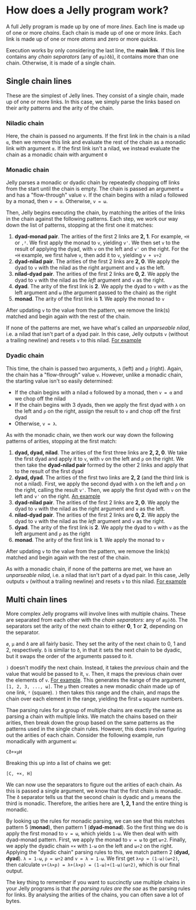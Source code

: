 # How does a Jelly program work?

A full Jelly program is made up by one of more *lines*. Each line is made up of one or more *chains*. Each chain is made up of one or more *links*. Each link is made up of one or more *atoms* and zero or more *quicks*.

Execution works by only considering the last line, the **main link**. If this line contains any *chain separators* (any of `øµ)ðɓ`), it contains more than one chain. Otherwise, it is made of a single chain.

## Single chain lines

These are the simplest of Jelly lines. They consist of a single chain, made up of one or more links. In this case, we simply parse the links based on their arity patterns and the arity of the chain.

### Niladic chain

Here, the chain is passed no arguments. If the first link in the chain is a nilad `α`, then we remove this link and evaluate the rest of the chain as a monadic link with argument `α`. If the first link isn't a nilad, we instead evaluate the chain as a monadic chain with argument `0`

### Monadic chain

Jelly parses a monadic or dyadic chain by repeatedly chopping off links from the start until the chain is empty. The chain is passed an argument `ω` and has a "flow-through" value `v`. If the chain begins with a nilad `α` followed by a monad, then `v = α`. Otherwise, `v = ω`.

Then, Jelly begins executing the chain, by matching the arities of the links in the chain against the following patterns. Each step, we work our way down the list of patterns, stopping at the first one it matches:

1. **dyad-monad pair**. The arities of the first 2 links are **2, 1**. For example, `+H` or `,²`. We first apply the monad to `v`, yielding `v'`. We then set `v` to the result of applying the dyad, with `v` on the left and `v'` on the right. For the `+H` example, we first halve `v`, then add it to `v`, yielding `v + v÷2`
2. **dyad-nilad pair**. The arities of the first 2 links are **2, 0**. We apply the dyad to `v` with the nilad as the right argument and `v` as the left.
3. **nilad-dyad pair**. The arities of the first 2 links are **0, 2**. We apply the dyad to `v` with the nilad as the *left* argument and `v` as the right.
4. **dyad**. The arity of the first link is **2**. We apply the dyad to `v` with `v` as the left argument and `ω` (the argument passed to the chain) as the right
5. **monad**. The arity of the first link is **1**. We apply the monad to `v`

After updating `v` to the value from the pattern, we remove the link(s) matched and begin again with the rest of the chain.

If none of the patterns are met, we have what's called an *unparseable nilad*, i.e. a nilad that isn't part of a dyad pair. In this case, Jelly outputs `v` (without a trailing newline) and resets `v` to this nilad. [For example](https://tio.run/##y0rNyan8///QJtNDm/7//28GAA)

### Dyadic chain

This time, the chain is passed two arguments, `λ` (left) and `ρ` (right). Again, the chain has a "flow-through" value `v`. However, unlike a monadic chain, the starting value isn't so easily determined:

- If the chain begins with a nilad `α` followed by a monad, then `v = α` and we chop off the nilad
- If the chain begins with 3 dyads, then we apply the first dyad with `λ` on the left and `ρ` on the right, assign the result to `v` and chop off the first dyad
- Otherwise, `v = λ`.

As with the monadic chain, we then work our way down the following patterns of arities, stopping at the first match:

1. **dyad, dyad, nilad**. The arities of the first three links are **2, 2, 0**. We take the first dyad and apply it to `v`, with `v` on the left and `ρ` on the right. We then take the **dyad-nilad pair** formed by the other 2 links and apply that to the result of the first dyad
2. **dyad, dyad**. The arities of the first two links are **2, 2** (and the third link is not a nilad). First, we apply the second dyad with `λ` on the left and `ρ` on the right, calling the result `v'`. Then, we apply the first dyad with `v` on the left and `v'` on the right. [An example](https://tio.run/##y0rNyan8/19H@////4b/jQA)
2. **dyad-nilad pair**. The arities of the first 2 links are **2, 0**. We apply the dyad to `v` with the nilad as the right argument and `v` as the left.
3. **nilad-dyad pair**. The arities of the first 2 links are **0, 2**. We apply the dyad to `v` with the nilad as the *left* argument and `v` as the right.
4. **dyad**. The arity of the first link is **2**. We apply the dyad to `v` with `v` as the left argument and `ρ` as the right
5. **monad**. The arity of the first link is **1**. We apply the monad to `v`

After updating `v` to the value from the pattern, we remove the link(s) matched and begin again with the rest of the chain.

As with a monadic chain, if none of the patterns are met, we have an *unparseable nilad*, i.e. a nilad that isn't part of a dyad pair. In this case, Jelly outputs `v` (without a trailing newline) and resets `v` to this nilad. [For example](https://tio.run/##y0rNyan8/1/70CYTj////5v9NwQA)

## Multi chain lines

More complex Jelly programs will involve lines with multiple chains. These are separated from each other with the *chain separators*: any of `øµ)ðɓ`. The separators set the arity of the next chain to either **0**, **1** or **2**, depending on the separator.

`ø`, `µ` and `ð` are all fairly basic. They set the arity of the next chain to 0, 1 and 2, respectively. `ɓ` is similar to `ð`, in that it sets the next chain to be dyadic, but it swaps the order of the arguments passed to it.

`)` doesn't modify the next chain. Instead, it takes the *previous* chain and the value that would be passed to it, `v`. Then, it maps the previous chain over the elements of `v`. [For example](https://tio.run/##y0rNyan8/z/o0NZDmzT///9vBgA). This generates the `R`ange of the argument, `[1, 2, 3, ..., ω]`. The `µ` then creates a new monadic chain made up of one link, `²` (square). `)` then takes this range and the chain, and maps the chain over each element in the range, yielding the first `ω` square numbers.

Thae parsing rules for a group of multiple chains are exactly the same as parsing a chain with multiple links. We match the chains based on their arities, then break down the group based on the same patterns as the patterns used in the single chain rules. However, this does involve figuring out the arities of each chain. Consider the following example, run monadically with argument `ω`:

    Cð+×µH
    
Breaking this up into a list of chains we get:

    [C, +×, H]
    
We can now use the separators to figure out the arities of each chain. As this is passed a single argument, we know that the first chain is monadic. The `ð` separator tells us that the second chain is dyadic and `µ` means the third is monadic. Therefore, the arities here are **1, 2, 1** and the entire thing is monadic.

By looking up the rules for monadic parsing, we can see that this matches pattern 5 (**monad**), then pattern 1 (**dyad-monad**). So the first thing we do is apply the first monad to `v = ω`, which yields `1-ω`. We then deal with with dyad-monad pattern. First, we apply the monad to `v = ω` to get `ω÷2`. Finally, we apply the dyadic chain `+×` with `1-ω` on the left and `ω÷2` on the right. Applying the "dyadic chain" parsing rules to this, we match pattern 2 (**dyad, dyad**). `λ = 1-ω`, `ρ = ω÷2` and `v = λ = 1-ω`. We first get `λ×ρ = (1-ω)(ω÷2)`, then calculate `v+(λ×ρ) = λ+(λ×ρ) = (1-ω)+(1-ω)(ω÷2)`, which is our final output.

The key thing to remember if you want to succinctly use multiple chains in your Jelly programs is that *the parsing rules are the sae* as the parsing rules for links. By analysing the arities of the chains, you can often save a lot of bytes.
